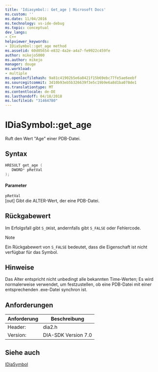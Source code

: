 ```yaml
---
title: 'Idiasymbol:: Get_age | Microsoft Docs'
ms.custom: ''
ms.date: 11/04/2016
ms.technology: vs-ide-debug
ms.topic: conceptual
dev_langs:
- C++
helpviewer_keywords:
- IDiaSymbol::get_age method
ms.assetid: 60d05654-e832-4a2e-a4a7-fe9922c459fe
author: mikejo5000
ms.author: mikejo
manager: douge
ms.workload:
- multiple
ms.openlocfilehash: 9a81c41902b5e6a8421f15b69ebc77fe5ae6eebf
ms.sourcegitcommit: 3d10b93eb5b326639f3e5c19b9e6a8d1ba078de1
ms.translationtype: MT
ms.contentlocale: de-DE
ms.lasthandoff: 04/18/2018
ms.locfileid: "31464780"
---
```

# <a name="idiasymbolgetage"></a>IDiaSymbol::get_age
Ruft den Wert "Age" einer PDB-Datei.  
  
## <a name="syntax"></a>Syntax  
  
```C++  
HRESULT get_age (   
   DWORD* pRetVal  
);  
```  
  
#### <a name="parameters"></a>Parameter  
 `pRetVal`  
 [out] Gibt die ALTER-Wert, der eine PDB-Datei.  
  
## <a name="return-value"></a>Rückgabewert  
 Im Erfolgsfall gibt `S_OK`ist, andernfalls gibt `S_FALSE` oder Fehlercode.  
  
> [!NOTE]
>  Ein Rückgabewert von `S_FALSE` bedeutet, dass die Eigenschaft ist nicht verfügbar für das Symbol.  
  
## <a name="remarks"></a>Hinweise  
 Das Alter entspricht nicht unbedingt alle bekannten Time-Werten; Es wird normalerweise verwendet, um festzustellen, ob eine PDB-Datei mit einer entsprechenden .exe-Datei synchron ist.  
  
## <a name="requirements"></a>Anforderungen  
  
|Anforderung|Beschreibung|  
|-----------------|-----------------|  
|Header:|dia2.h|  
|Version:|DIA-SDK Version 7.0|  
  
## <a name="see-also"></a>Siehe auch  
 [IDiaSymbol](../../debugger/debug-interface-access/idiasymbol.md)